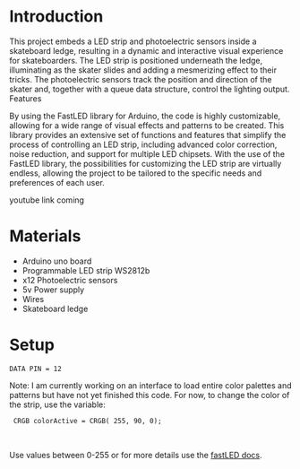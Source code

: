 # Introduction

This project embeds a LED strip and photoelectric sensors inside a skateboard ledge, resulting in a dynamic and interactive visual experience for skateboarders. The LED strip is positioned underneath the ledge, illuminating as the skater slides and adding a mesmerizing effect to their tricks. The photoelectric sensors track the position and direction of the skater and, together with a queue data structure, control the lighting output.
Features

By using the FastLED library for Arduino, the code is highly customizable, allowing for a wide range of visual effects and patterns to be created. This library provides an extensive set of functions and features that simplify the process of controlling an LED strip, including advanced color correction, noise reduction, and support for multiple LED chipsets. With the use of the FastLED library, the possibilities for customizing the LED strip are virtually endless, allowing the project to be tailored to the specific needs and preferences of each user.

youtube link coming
 
 
 
 
# Materials

<ul>
  <li>Arduino uno board</li>
  <li>Programmable LED strip WS2812b</li>     
   <li>x12 Photoelectric sensors</li>
 <li>5v Power supply</li>
 <li>Wires</li>
  <li>Skateboard ledge</li>
</ul> 
    


# Setup

    DATA PIN = 12

Note: I am currently working on an interface to load entire color palettes and patterns but have not yet finished this code. For now, to change the color of the strip, use the variable: <br>
```
 CRGB colorActive = CRGB( 255, 90, 0);
 ```
<br>

Use values between 0-255 or for more details use the [fastLED docs](https://fastled.io/docs/3.1/struct_c_r_g_b.html).
  
 
